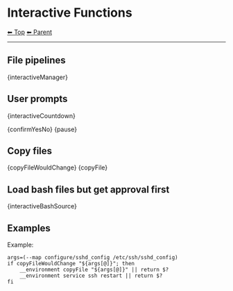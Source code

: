 # Interactive Functions

<!-- TEMPLATE header 2 -->
[⬅ Top](index.md) [⬅ Parent ](../index.md)
<hr />

## File pipelines

{interactiveManager}

## User prompts

{interactiveCountdown}

{confirmYesNo} {pause}

## Copy files

{copyFileWouldChange} {copyFile}

## Load bash files but get approval first

{interactiveBashSource}

## Examples

Example:

    args=(--map configure/sshd_config /etc/ssh/sshd_config)
    if copyFileWouldChange "${args[@]}"; then
        __environment copyFile "${args[@]}" || return $?
        __environment service ssh restart || return $?
    fi
